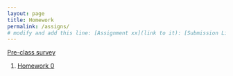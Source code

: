 ```yaml
---
layout: page
title: Homework
permalink: /assigns/
# modify and add this line: [Assignment xx](link to it): [Submission Link](link)
---
```

[Pre-class survey](https://docs.google.com/forms/d/e/1FAIpQLScO4dfa7wei1x2vP9cMQcUm6EpaHUsm4f3V-p-GzzrQgEBzhg/viewform?usp=sf_link)

1. [Homework 0](/homework/hw0.md)
<!--
2. [Homework 1](/homework/hw1.md)
3. [Homework 2](/homework/hw2.md)
4. [Homework 3](/homework/hw3.md)
5. [Homework 4](/homework/hw4.md) 
6. [Project Proposals](/homework/projectproposal.md)
7. [Homework 5](/homework/hw5.md)
-->
